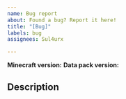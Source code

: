 ```yaml
---
name: Bug report
about: Found a bug? Report it here!
title: "[Bug]"
labels: bug
assignees: Sul4urx

---
```


**Minecraft version:** 
**Data pack version:**

Description
----

